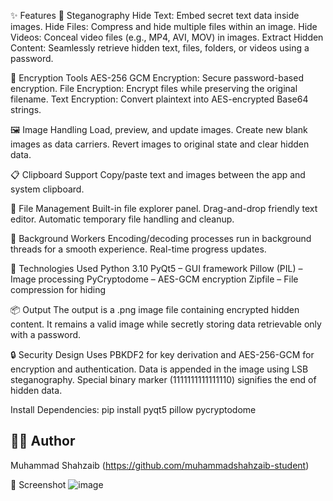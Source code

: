 ✨ Features
🔐 Steganography
Hide Text: Embed secret text data inside images.
Hide Files: Compress and hide multiple files within an image.
Hide Videos: Conceal video files (e.g., MP4, AVI, MOV) in images.
Extract Hidden Content: Seamlessly retrieve hidden text, files, folders, or videos using a password.

🔏 Encryption Tools
AES-256 GCM Encryption: Secure password-based encryption.
File Encryption: Encrypt files while preserving the original filename.
Text Encryption: Convert plaintext into AES-encrypted Base64 strings.

🖼️ Image Handling
Load, preview, and update images.
Create new blank images as data carriers.
Revert images to original state and clear hidden data.

📋 Clipboard Support
Copy/paste text and images between the app and system clipboard.

📁 File Management
Built-in file explorer panel.
Drag-and-drop friendly text editor.
Automatic temporary file handling and cleanup.

🧪 Background Workers
Encoding/decoding processes run in background threads for a smooth experience.
Real-time progress updates.

🔧 Technologies Used
Python 3.10
PyQt5 – GUI framework
Pillow (PIL) – Image processing
PyCryptodome – AES-GCM encryption
Zipfile – File compression for hiding

📦 Output
The output is a .png image file containing encrypted hidden content.
It remains a valid image while secretly storing data retrievable only with a password.

🔒 Security Design
Uses PBKDF2 for key derivation and AES-256-GCM for encryption and authentication.
Data is appended in the image using LSB steganography.
Special binary marker (1111111111111110) signifies the end of hidden data.

Install Dependencies:
pip install pyqt5 pillow pycryptodome

## 🧑‍💻 Author
Muhammad Shahzaib (https://github.com/muhammadshahzaib-student)

📸 Screenshot
![image](https://github.com/user-attachments/assets/152a07a6-5a04-4bc3-a128-5b206b5687e3)
